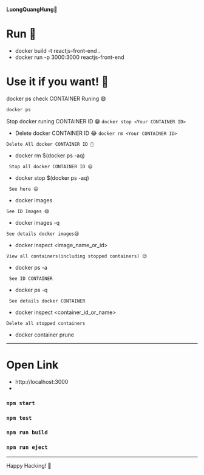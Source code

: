 **LuongQuangHung🎁**

# Run 👑
 - docker build -t reactjs-front-end .
 - docker run -p 3000:3000 reactjs-front-end

# Use it if you want! 🥇

docker ps check CONTAINER Runing 😄
```bash
docker ps
```
Stop docker runing CONTAINER ID 😁
 ```docker stop <Your CONTAINER ID>```

 - Delete docker CONTAINER ID 😂
 ```docker rm <Your CONTAINER ID>```


 ```Delete All docker CONTAINER ID 🤣```
 - docker rm $(docker ps -aq)

 ``` Stop all docker CONTAINER ID 😃```
 - docker stop $(docker ps -aq)

 ``` See here 😄```
 - docker images

 ```See ID Images 😅```
 - docker images -q

 ```See details docker images😆```
 - docker inspect <image_name_or_id>

 ```View all containers(including stopped containers) 😉```
 - docker ps -a

 ``` See ID CONTAINER```
 - docker ps -q

 ``` See details docker CONTAINER```
 - docker inspect <container_id_or_name>

 ```Delete all stopped containers```
 - docker container prune


---
# Open Link
 - http://localhost:3000
 - 

### `npm start`
### `npm test`
### `npm run build`
### `npm run eject`

---
Happy Hacking! 🎉
